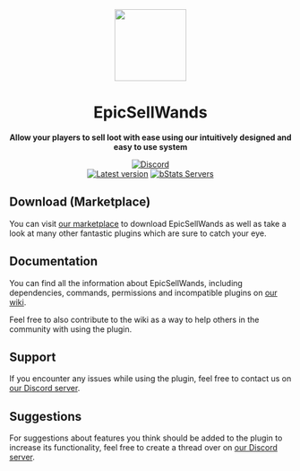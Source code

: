 <!--suppress HtmlDeprecatedAttribute -->
<div align="center">
<img src="docs/Logo.png" width="128px">

# EpicSellWands
**Allow your players to sell loot with ease using our intuitively designed and easy to use system**


[![Discord][Discord shield]][Discord invite]
<br>
[![Latest version][Latest version shield]][Plugin page]
[![bStats Servers][bStats shield]][bStats page]
</div>


## Download (Marketplace)
You can visit [our marketplace][Plugin page] to download EpicSellWands as well as take a
look at many other fantastic plugins which are sure to catch your eye.

## Documentation
You can find all the information about EpicSellWands, including dependencies, commands, permissions and incompatible
plugins on [our wiki][Plugin wiki].

Feel free to also contribute to the wiki as a way to help others in the community with using the plugin.

## Support
If you encounter any issues while using the plugin, feel free to contact us on
[our Discord server][Discord invite].

## Suggestions
For suggestions about features you think should be added to the plugin to increase its functionality, feel free to
create a thread over on [our Discord server][Discord invite].


[Plugin page]: https://songoda.com/product/20
[Plugin wiki]: https://wiki.songoda.com/EpicSellWands-1130f1089702817d90cbfed6d9275d12
[Discord invite]: https://discord.gg/7TXM8xr2Ng

[Discord shield]: https://img.shields.io/discord/1214289374506917889?color=5865F2&label=Discord&logo=discord&logoColor=5865F2
[Latest version shield]: https://img.shields.io/badge/dynamic/xml?style=flat&color=blue&logo=github&logoColor=white&label=Latest&url=https%3A%2F%2Fraw.githubusercontent.com%2FSongoda-Plugins%2FEpicSellWands%2Fmaster%2Fpom.xml&query=%2F*%5Blocal-name()%3D'project'%5D%2F*%5Blocal-name()%3D'version'%5D

[bStats page]: https://bstats.org/plugin/bukkit/EpicSellWands/7886
[bStats shield]: https://img.shields.io/bstats/servers/7886?label=Servers

